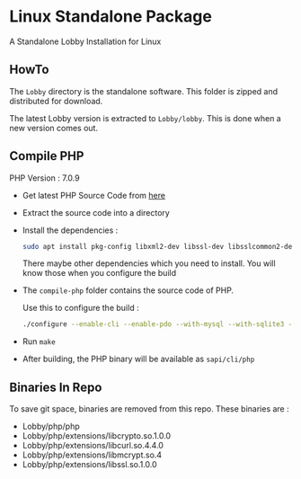 # Linux Standalone Package

A Standalone Lobby Installation for Linux

## HowTo

The `Lobby` directory is the standalone software. This folder is zipped and distributed for download.

The latest Lobby version is extracted to `Lobby/lobby`. This is done when a new version comes out.

## Compile PHP

PHP Version : 7.0.9

* Get latest PHP Source Code from [here](http://www.php.net/downloads.php)
* Extract the source code into a directory
* Install the dependencies :
  ```bash
  sudo apt install pkg-config libxml2-dev libssl-dev libsslcommon2-dev libcurl4-openssl-dev libmcrypt-dev
  ```
  There maybe other dependencies which you need to install. You will know those when you configure the build
* The `compile-php` folder contains the source code of PHP.

  Use this to configure the build :
  
  ```bash
  ./configure --enable-cli --enable-pdo --with-mysql --with-sqlite3 --with-pdo-mysql --with-pdo-sqlite --with-curl --with-openssl --enable-fileinfo --enable-mbstring --with-mcrypt --enable-zip --enable-pcntl
  ```
* Run `make`
* After building, the PHP binary will be available as `sapi/cli/php`

## Binaries In Repo

To save git space, binaries are removed from this repo. These binaries are :

* Lobby/php/php
* Lobby/php/extensions/libcrypto.so.1.0.0
* Lobby/php/extensions/libcurl.so.4.4.0
* Lobby/php/extensions/libmcrypt.so.4
* Lobby/php/extensions/libssl.so.1.0.0
